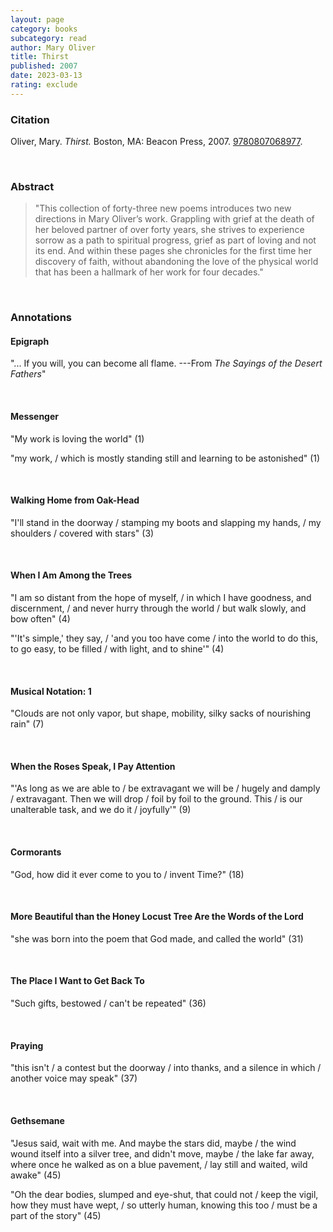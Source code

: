 ```yaml
---
layout: page
category: books
subcategory: read
author: Mary Oliver
title: Thirst
published: 2007
date: 2023-03-13
rating: exclude
---
```


### Citation

Oliver, Mary. *Thirst.* Boston, MA: Beacon Press, 2007. [9780807068977](http://www.beacon.org/Thirst-P668.aspx).

<br>

### Abstract

> "This collection of forty-three new poems introduces two new directions in Mary Oliver’s work. Grappling with grief at the death of her beloved partner of over forty years, she strives to experience sorrow as a path to spiritual progress, grief as part of loving and not its end. And within these pages she chronicles for the first time her discovery of faith, without abandoning the love of the physical world that has been a hallmark of her work for four decades."

<br>

### Annotations

#### Epigraph

"... If you will, you can become all flame. ---From *The Sayings of the Desert Fathers*"

<br>


#### Messenger

"My work is loving the world" (1)

"my work, / which is mostly standing still and learning to be astonished" (1)

<br>


#### Walking Home from Oak-Head

"I'll stand in the doorway / stamping my boots and slapping my hands, / my shoulders / covered with stars" (3)

<br>


#### When I Am Among the Trees

"I am so distant from the hope of myself, / in which I have goodness, and discernment, / and never hurry through the world / but walk slowly, and bow often" (4)

"'It's simple,' they say, / 'and you too have come / into the world to do this, to go easy, to be filled / with light, and to shine'" (4)

<br>


#### Musical Notation: 1

"Clouds are not only vapor, but shape, mobility, silky sacks of nourishing rain" (7)

<br>


#### When the Roses Speak, I Pay Attention

"'As long as we are able to / be extravagant we will be / hugely and damply / extravagant. Then we will drop / foil by foil to the ground. This / is our unalterable task, and we do it / joyfully'" (9)

<br>


#### Cormorants

"God, how did it ever come to you to / invent Time?" (18)

<br>


#### More Beautiful than the Honey Locust Tree Are the Words of the Lord

"she was born into the poem that God made, and called the world" (31)

<br>


#### The Place I Want to Get Back To

"Such gifts, bestowed / can't be repeated" (36)

<br>


#### Praying

"this isn't / a contest but the doorway / into thanks, and a silence in which / another voice may speak" (37)

<br>


#### Gethsemane

"Jesus said, wait with me. And maybe the stars did, maybe / the wind wound itself into a silver tree, and didn't move, maybe / the lake far away, where once he walked as on a blue pavement, / lay still and waited, wild awake" (45)

"Oh the dear bodies, slumped and eye-shut, that could not / keep the vigil, how they must have wept, / so utterly human, knowing this too / must be a part of the story" (45)
